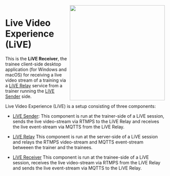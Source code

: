 
<img src="https://raw.githubusercontent.com/rse/live-receiver/master/app-res-logo-black.svg" width="300" align="right" alt=""/>

Live Video Experience (LiVE)
============================

This is the **LiVE Receiver**, the trainee client-side desktop application
(for Windows and macOS) for receiving a live video stream of a training
via a [LiVE Relay](https://github.com/rse/live-relay) service from a
trainer running the [LiVE Sender](https://github.com/rse/live-sender) side.

Live Video Experience (LiVE) is a setup consisting of three components:

- [LiVE Sender](https://github.com/rse/live-sender):
  This component is run at the trainer-side of a LiVE session,
  sends the live video-stream via RTMPS to the LiVE Relay
  and receives the live event-stream via MQTTS from the LiVE Relay.

- [LiVE Relay](https://github.com/rse/live-relay)
  This component is run at the server-side of a LiVE session
  and relays the RTMPS video-stream and MQTTS event-stream betweeen the trainer
  and the trainees.

- [LiVE Receiver](https://github.com/rse/live-receiver)
  This component is run at the trainee-side of a LiVE session,
  receives the live video-stream via RTMPS from the LiVE Relay
  and sends the live event-stream via MQTTS to the LiVE Relay.

